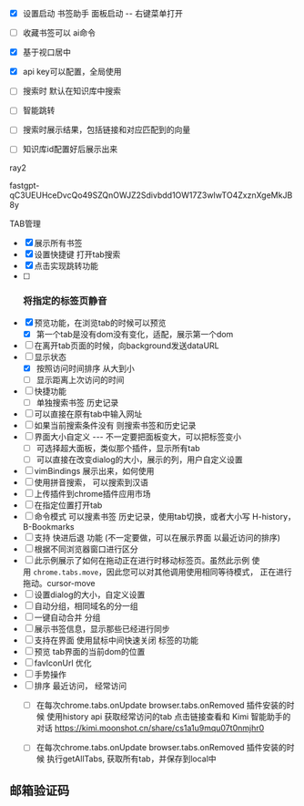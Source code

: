 - [x]  设置启动 书签助手  面板启动 -- 右键菜单打开
- [ ]  收藏书签可以 ai命令
- [x]  基于视口居中
- [x] api key可以配置，全局使用 
- [ ]  搜索时 默认在知识库中搜索
- [ ] 智能跳转
- [ ] 搜索时展示结果，包括链接和对应匹配到的向量
- [ ] 知识库id配置好后展示出来



ray2

fastgpt-qC3UEUHceDvcQo49SZQnOWJZ2Sdivbdd1OW17Z3wIwTO4ZxznXgeMkJB8y


TAB管理
- [x] 展示所有书签
- [x] 设置快捷键 打开tab搜索
- [x] 点击实现跳转功能
- [ ] ### 将指定的标签页静音
- [x] 预览功能，在浏览tab的时候可以预览
	- [x] 第一个tab是没有dom没有变化，适配，展示第一个dom
- [ ] 在离开tab页面的时候，向background发送dataURL
- [ ] 显示状态 
	- [x] 按照访问时间排序 从大到小
	- [ ] 显示距离上次访问的时间
- [ ] 快捷功能
	- [ ] 单独搜索书签 历史记录
- [ ] 可以直接在原有tab中输入网址
- [ ] 如果当前搜索条件没有 则搜索书签和历史记录
- [ ] 界面大小自定义  --- 不一定要把面板变大，可以把标签变小
	- [ ] 可选择超大面板，类似那个插件，显示所有tab 
	- [ ] 可以直接在改变dialog的大小，展示的列，用户自定义设置
- [ ] vimBindings 展示出来，如何使用
- [ ] 使用拼音搜索， 可以搜索到汉语
- [ ] 上传插件到chrome插件应用市场
- [ ] 在指定位置打开tab
- [ ] 命令模式 可以搜素书签 历史记录，使用tab切换，或者大小写 H-history， B-Bookmarks
- [ ]  支持 快进后退 功能 (不一定要做，可以在展示界面 以最近访问的排序)
- [ ] 根据不同浏览器窗口进行区分
- [ ] 此示例展示了如何在拖动正在进行时移动标签页。虽然此示例 使用 `chrome.tabs.move`，因此您可以对其他调用使用相同等待模式， 正在进行拖动。cursor-move
- [ ] 设置dialog的大小，自定义设置
- [ ] 自动分组，相同域名的分一组
- [ ] 一键自动合并 分组 
- [ ] 展示书签信息，显示那些已经进行同步
- [ ] 支持在界面 使用鼠标中间快速关闭 标签的功能
- [ ] 预览 tab界面的当前dom的位置
- [ ] favIconUrl 优化
- [ ] 手势操作
- [ ]  排序  最近访问， 经常访问
	- [ ] 在每次chrome.tabs.onUpdate  browser.tabs.onRemoved 插件安装的时候   使用history api 获取经常访问的tab  点击链接查看和 Kimi 智能助手的对话 https://kimi.moonshot.cn/share/cs1a1u9mqu07t0nmjhr0
	- [ ] 在每次chrome.tabs.onUpdate   browser.tabs.onRemoved 插件安装的时候 执行getAllTabs, 获取所有tab，并保存到local中




## 邮箱验证码

